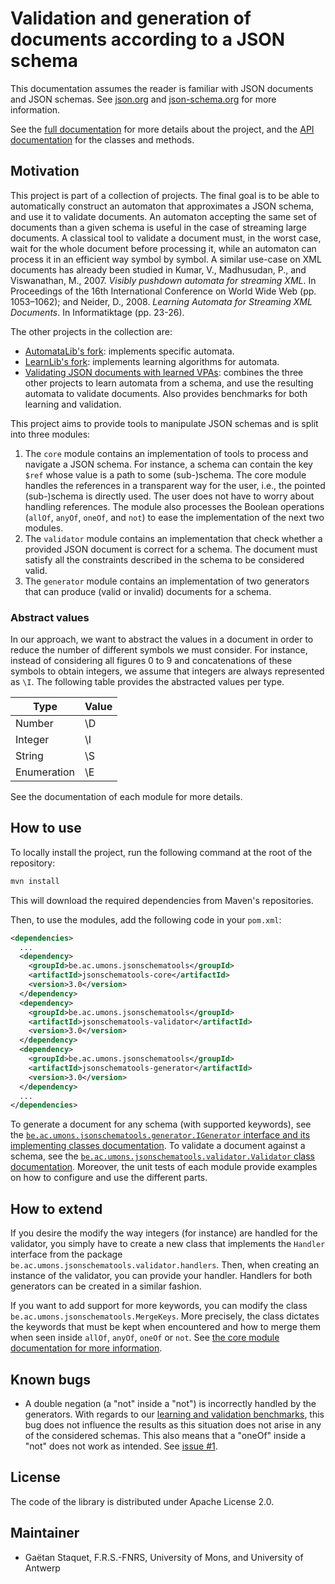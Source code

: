 # Validation and generation of documents according to a JSON schema
This documentation assumes the reader is familiar with JSON documents and JSON schemas.
See [json.org](https://www.json.org/json-en.html) and [json-schema.org](https://json-schema.org/) for more information.

See the [full documentation](https://docskellington.github.io/JSONSchemaTools/) for more details about the project, and the [API documentation](https://docskellington.github.io/JSONSchemaTools/api/apidocs/index.html) for the classes and methods.

## Motivation
This project is part of a collection of projects.
The final goal is to be able to automatically construct an automaton that approximates a JSON schema, and use it to validate documents.
An automaton accepting the same set of documents than a given schema is useful in the case of streaming large documents.
A classical tool to validate a document must, in the worst case, wait for the whole document before processing it, while an automaton can process it in an efficient way symbol by symbol.
A similar use-case on XML documents has already been studied in Kumar, V., Madhusudan, P., and Viswanathan, M., 2007. *Visibly pushdown automata for streaming XML*. In Proceedings of the 16th International Conference on World Wide Web (pp. 1053–1062); and Neider, D., 2008. *Learning Automata for Streaming XML Documents*. In Informatiktage (pp.&nbsp;23-26).

The other projects in the collection are:
  - [AutomataLib's fork](https://github.com/DocSkellington/automatalib): implements specific automata.
  - [LearnLib's fork](https://github.com/DocSkellington/learnlib): implements learning algorithms for automata.
  - [Validating JSON documents with learned VPAs](https://github.com/DocSkellington/ValidatingJSONDocumentsWithLearnedVPA/): combines the three other projects to learn automata from a schema, and use the resulting automata to validate documents. Also provides benchmarks for both learning and validation.

This project aims to provide tools to manipulate JSON schemas and is split into three modules:
  1. The `core` module contains an implementation of tools to process and navigate a JSON schema.
    For instance, a schema can contain the key `$ref` whose value is a path to some (sub-)schema.
    The core module handles the references in a transparent way for the user, i.e., the pointed (sub-)schema is directly used.
    The user does not have to worry about handling references.
    The module also processes the Boolean operations (`allOf`, `anyOf`, `oneOf`, and `not`) to ease the implementation of the next two modules.
  2. The `validator` module contains an implementation that check whether a provided JSON document is correct for a schema.
    The document must satisfy all the constraints described in the schema to be considered valid.
  3. The `generator` module contains an implementation of two generators that can produce (valid or invalid) documents for a schema.

### Abstract values
In our approach, we want to abstract the values in a document in order to reduce the number of different symbols we must consider.
For instance, instead of considering all figures 0 to 9 and concatenations of these symbols to obtain integers, we assume that integers are always represented as `\I`.
The following table provides the abstracted values per type.

| Type        | Value |
|-------------|-------|
| Number      | \D    |
| Integer     | \I    |
| String      | \S    |
| Enumeration | \E    |

See the documentation of each module for more details.

## How to use
To locally install the project, run the following command at the root of the repository:
```bash
mvn install
```

This will download the required dependencies from Maven's repositories.

Then, to use the modules, add the following code in your `pom.xml`:
```XML
<dependencies>
  ...
  <dependency>
    <groupId>be.ac.umons.jsonschematools</groupId>
    <artifactId>jsonschematools-core</artifactId>
    <version>3.0</version>
  </dependency>
  <dependency>
    <groupId>be.ac.umons.jsonschematools</groupId>
    <artifactId>jsonschematools-validator</artifactId>
    <version>3.0</version>
  </dependency>
  <dependency>
    <groupId>be.ac.umons.jsonschematools</groupId>
    <artifactId>jsonschematools-generator</artifactId>
    <version>3.0</version>
  </dependency>
  ...
</dependencies>
```

To generate a document for any schema (with supported keywords), see the [`be.ac.umons.jsonschematools.generator.IGenerator` interface and its implementing classes documentation](https://docskellington.github.io/JSONSchemaTools/api/apidocs/be/ac/umons/jsonschematools/generator/IGenerator.html).
To validate a document against a schema, see the [`be.ac.umons.jsonschematools.validator.Validator` class documentation](https://docskellington.github.io/JSONSchemaTools/api/apidocs/be/ac/umons/jsonschematools/validator/Validator.html).
Moreover, the unit tests of each module provide examples on how to configure and use the different parts.

## How to extend
If you desire the modify the way integers (for instance) are handled for the validator, you simply have to create a new class that implements the `Handler` interface from the package `be.ac.umons.jsonschematools.validator.handlers`.
Then, when creating an instance of the validator, you can provide your handler.
Handlers for both generators can be created in a similar fashion.

If you want to add support for more keywords, you can modify the class `be.ac.umons.jsonschematools.MergeKeys`.
More precisely, the class dictates the keywords that must be kept when encountered and how to merge them when seen inside `allOf`, `anyOf`, `oneOf` or `not`.
See [the core module documentation for more information](https://docskellington.github.io/JSONSchemaTools/core.html).

## Known bugs
  - A double negation (a "not" inside a "not") is incorrectly handled by the generators.
    With regards to our [learning and validation benchmarks](https://github.com/DocSkellington/ValidatingJSONDocumentsWithLearnedVPA/), this bug does not influence the results as this situation does not arise in any of the considered schemas.
    This also means that a "oneOf" inside a "not" does not work as intended.
    See [issue #1](https://github.com/DocSkellington/JSONSchemaTools/issues/1).

## License
The code of the library is distributed under Apache License 2.0.

## Maintainer
* Gaëtan Staquet, F.R.S.-FNRS, University of Mons, and University of Antwerp